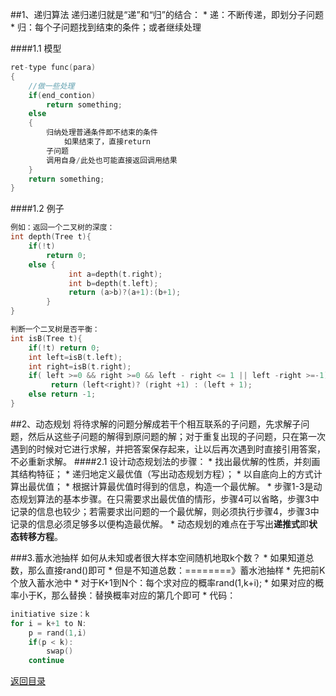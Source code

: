 ##1、递归算法
递归递归就是“递”和“归”的结合：
* 
递：不断传递，即划分子问题
* 
归：每个子问题找到结束的条件；或者继续处理

####1.1 模型
```C++
ret-type func(para)
{
    //做一些处理
    if(end_contion)
        return something;
    else
    {
        归纳处理普通条件即不结束的条件
            如果结束了，直接return
        子问题
        调用自身/此处也可能直接返回调用结果
    }
    return something;
}
```
####1.2 例子
```C++
例如：返回一个二叉树的深度：
int depth(Tree t){ 
    if(!t) 
        return 0; 
    else { 
             int a=depth(t.right); 
             int b=depth(t.left); 
             return (a>b)?(a+1):(b+1); 
        } 
}

判断一个二叉树是否平衡：
int isB(Tree t){ 
    if(!t) return 0; 
    int left=isB(t.left); 
    int right=isB(t.right); 
    if( left >=0 && right >=0 && left - right <= 1 || left -right >=-1) 
         return (left<right)? (right +1) : (left + 1); 
    else return -1; 
}
```
##2、动态规划
将待求解的问题分解成若干个相互联系的子问题，先求解子问题，然后从这些子问题的解得到原问题的解；对于重复出现的子问题，只在第一次遇到的时候对它进行求解，并把答案保存起来，让以后再次遇到时直接引用答案，不必重新求解。
####2.1 设计动态规划法的步骤：
* 
找出最优解的性质，并刻画其结构特征；
* 
递归地定义最优值（写出动态规划方程）；
* 
以自底向上的方式计算出最优值；
* 
根据计算最优值时得到的信息，构造一个最优解。
* 
步骤1-3是动态规划算法的基本步骤。在只需要求出最优值的情形，步骤4可以省略，步骤3中记录的信息也较少；若需要求出问题的一个最优解，则必须执行步骤4，步骤3中记录的信息必须足够多以便构造最优解。
* 
动态规划的难点在于写出**递推式**即**状态转移方程**。

###3.蓄水池抽样
如何从未知或者很大样本空间随机地取k个数？
* 
如果知道总数，那么直接rand()即可
* 
但是不知道总数：========》蓄水池抽样
    * 
先把前K个放入蓄水池中
    * 
对于K+1到N个：每个求对应的概率rand(1,k+i);
    * 
如果对应的概率小于K，那么替换：替换概率对应的第几个即可
    * 
代码：
```C++ 
initiative size：k
for i = k+1 to N:
    p = rand(1,i)
    if(p < k):  
        swap()
    continue
```

[返回目录](README.md)